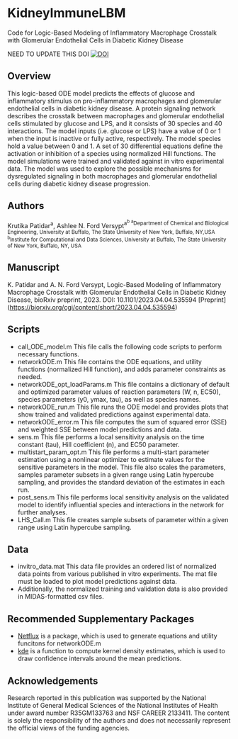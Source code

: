 # KidneyImmuneLBM
Code for Logic-Based Modeling of Inflammatory Macrophage Crosstalk with Glomerular Endothelial Cells in Diabetic Kidney Disease

NEED TO UPDATE THIS DOI
[![DOI](https://zenodo.org/badge/385029851.svg)](https://zenodo.org/badge/latestdoi/385029851)


## Overview
This logic-based ODE model predicts the effects of glucose and inflammatory stimulus on pro-inflammatory macrophages and glomerular endothelial cells in diabetic kidney disease. A protein signaling network describes the crosstalk between macrophages and glomerular endothelial cells stimulated by glucose and LPS, and it consists of 30 species and 40 interactions. The model inputs (i.e. glucose or LPS) have a value of 0 or 1 when the input is inactive or fully active, respectively. The model species hold a value between 0 and 1. A set of 30 differential equations define the activation or inhibition of a species using normalized Hill functions. The model simulations were trained and validated against in vitro experimental data. The model was used to explore the possible mechanisms for dysregulated signaling in both macrophages and glomerular endothelial cells during diabetic kidney disease progression.

## Authors
Krutika Patidar<sup>a</sup>,  Ashlee N. Ford Versypt<sup>a<sup>b</sup>
<sup>a</sup>Department of Chemical and Biological Engineering, University at Buffalo, The State University of New York, Buffalo, NY,USA<br/>
<sup>b</sup>Institute for Computational and Data Sciences, University at Buffalo, The State University of New York, Buffalo, NY, USA<br/>

## Manuscript
K. Patidar and A. N. Ford Versypt, Logic-Based Modeling of Inflammatory Macrophage Crosstalk with Glomerular Endothelial Cells in Diabetic Kidney Disease, bioRxiv preprint, 2023. DOI: 10.1101/2023.04.04.535594 [Preprint] (https://biorxiv.org/cgi/content/short/2023.04.04.535594)

## Scripts

* call_ODE_model.m This file calls the following code scripts to perform necessary functions.
* networkODE.m This file contains the ODE equations, and utility functions (normalized Hill function), and adds parameter constraints as needed.
* networkODE_opt_loadParams.m This file contains a dictionary of default and optimized parameter values of reaction parameters (W, n, EC50), species parameters (y0, ymax, tau), as well as species names.
* networkODE_run.m This file runs the ODE model and provides plots that show trained and validated predictions against experimental data.
* networkODE_error.m This file computes the sum of squared error (SSE) and weighted SSE between model predictions and data.
* sens.m This file performs a local sensitivity analysis on the time constant (tau), Hill coefficient (n), and EC50 parameter.
* multistart_param_opt.m This file performs a multi-start parameter estimation using a nonlinear optimizer to estimate values for the sensitive parameters in the model. This file also scales the parameters, samples parameter subsets in a given range using Latin hypercube sampling, and provides the standard deviation of the estimates in each run.
* post_sens.m This file performs local sensitivity analysis on the validated model to identify influential species and interactions in the network for further analyses.
* LHS_Call.m This file creates sample subsets of parameter within a given range using Latin hypercube sampling.

## Data
* invitro_data.mat This data file provides an ordered list of normalized data points from various published in vitro experiments. The mat file must be loaded to plot model predictions against data.
* Additionally, the normalized training and validation data is also provided in MIDAS-formatted csv files.


## Recommended Supplementary Packages
* [Netflux](https://github.com/saucermanlab/Netflux) is a package, which is used to generate equations and utility funcitons for networkODE.m
* [kde](https://www.ics.uci.edu/~ihler/code/kde.html) is a function to compute kernel density estimates, which is used to draw confidence intervals around the mean predictions.

## Acknowledgements
Research reported in this publication was supported by the National Institute of General Medical Sciences of the National Institutes of Health under award number R35GM133763 and NSF CAREER
2133411. The content is solely the responsibility of the authors and does not necessarily represent the official views of the funding agencies.
